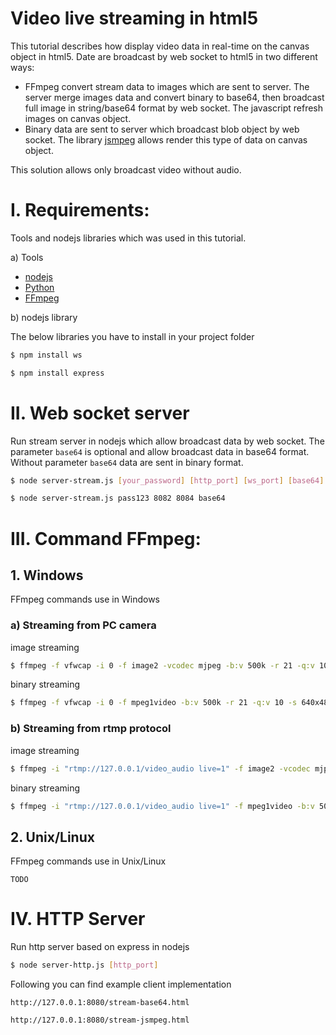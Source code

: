 # Video live streaming in html5

This tutorial describes how display video data in real-time on the canvas object in html5. 
Date are broadcast by web socket to html5 in two different ways:

- FFmpeg convert stream data to images which are sent to server. The server merge images data and convert binary to base64, 
then broadcast full image in string/base64 format by web socket. The javascript refresh images on canvas object. 
- Binary data are sent to server which broadcast blob object by web socket. 
The library [jsmpeg](https://www.ffmpeg.org/download.html) allows render this type of data on canvas object.     
  
This solution allows only broadcast video without audio.

# I.  Requirements:

Tools and nodejs libraries which was used in this tutorial.

a) Tools

- [nodejs](https://nodejs.org/download/)
- [Python](https://www.python.org/downloads/release/python-343/)
- [FFmpeg](https://www.ffmpeg.org/download.html)

b) nodejs library

The below libraries you have to install in your project folder

```bash
$ npm install ws
```

```bash
$ npm install express
```

# II. Web socket server

Run stream server in nodejs which allow broadcast data by web socket.
The parameter `base64` is optional and allow broadcast data in base64 format.
Without parameter `base64` data are sent in binary format.

```bash
$ node server-stream.js [your_password] [http_port] [ws_port] [base64]
```

```bash
$ node server-stream.js pass123 8082 8084 base64
```

# III. Command FFmpeg:

## 1. Windows

FFmpeg commands use in Windows

### a) Streaming from PC camera

image streaming

```bash
$ ffmpeg -f vfwcap -i 0 -f image2 -vcodec mjpeg -b:v 500k -r 21 -q:v 10 -s 640x480 http://127.0.0.1:8082/temp123/640/480/image-%3d.jpg
```

binary streaming

```bash
$ ffmpeg -f vfwcap -i 0 -f mpeg1video -b:v 500k -r 21 -q:v 10 -s 640x480 http://127.0.0.1:8082/temp123/640/480/
```

### b) Streaming from rtmp protocol

image streaming

```bash
$ ffmpeg -i "rtmp://127.0.0.1/video_audio live=1" -f image2 -vcodec mjpeg -b:v 500k -r 21 -q:v 10 -s 640x480 http://127.0.0.1:8082/temp123/640/480/image-%3d.jpg
```

binary streaming

```bash
$ ffmpeg -i "rtmp://127.0.0.1/video_audio live=1" -f mpeg1video -b:v 500k -r 21 -q:v 10 -s 640x480 http://127.0.0.1:8082/temp123/640/480/
```

## 2. Unix/Linux

FFmpeg commands use in Unix/Linux

`TODO`

# IV. HTTP Server

Run http server based on express in nodejs

```bash
$ node server-http.js [http_port] 
```

Following you can find example client implementation 

```
http://127.0.0.1:8080/stream-base64.html 
```

```
http://127.0.0.1:8080/stream-jsmpeg.html 
```
